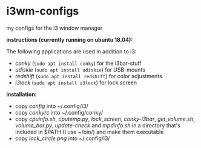 # i3wm-configs
my configs for the i3 window manager

**instructions (currently running on ubuntu 18.04):**

The following applications are used in addition to i3:
  
  * *conky* (`sudo apt install conky`) for the i3bar-stuff
  * *udiskie* (`sudo apt install udiskie`) for USB-mounts
  * *redshift* (`sudo apt install redshift`) for color adjustments.
  * *i3lock* (`sudo apt install i3lock`) for lock screen

**installation:**

  * copy *config* into ~/.config/i3/
  * copy *conkyrc* into ~/.config/conky/
  * copy *cpuinfo.sh*, *cputemp.py*, *lock_screen*, *conky-i3bar*, *get_volume.sh*, *volume_bar.py*, *update-check* and *mpdinfo.sh* in a directory that's included in $PATH (I use ~/bin/) and make them executable
  * copy *lock_circle.png* into ~/.config/i3/

